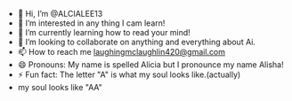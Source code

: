 - 👋 Hi, I’m @ALCIALEE13
- 👀 I’m interested in any thing I cam learn!
- 🌱 I’m currently learning how to read your mind!
- 💞️ I’m looking to collaborate on anything and everything about Ai.
- 📫 How to reach me laughingmclaughlin420@gmail.com 
- 😄 Pronouns: My name is spelled Alicia but I pronounce my name Alisha!
- ⚡ Fun fact: The letter "A" is what my soul looks like.(actually)
-  my soul looks like "AA"

<!---
ALCIALEE13/ALCIALEE13 is a ✨ special ✨ repository because its `README.md` (this file) appears on your GitHub profile.
You can click the Preview link to take a look at your changes.
--->

